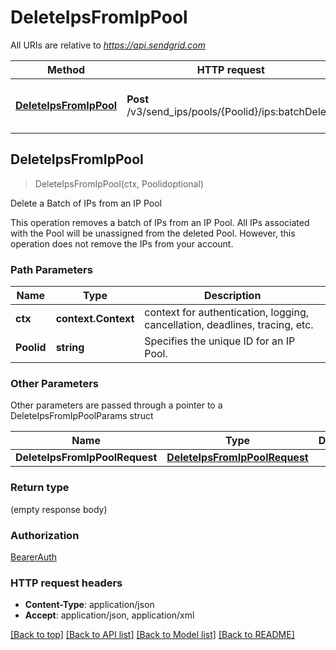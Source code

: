 # DeleteIpsFromIpPool

All URIs are relative to *https://api.sendgrid.com*

Method | HTTP request | Description
------------- | ------------- | -------------
[**DeleteIpsFromIpPool**](DeleteIpsFromIpPool.md#DeleteIpsFromIpPool) | **Post** /v3/send_ips/pools/{Poolid}/ips:batchDelete | Delete a Batch of IPs from an IP Pool



## DeleteIpsFromIpPool

> DeleteIpsFromIpPool(ctx, Poolidoptional)

Delete a Batch of IPs from an IP Pool

This operation removes a batch of IPs from an IP Pool. All IPs associated with the Pool will be unassigned from the deleted Pool. However, this operation does not remove the IPs from your account.

### Path Parameters


Name | Type | Description
------------- | ------------- | -------------
**ctx** | **context.Context** | context for authentication, logging, cancellation, deadlines, tracing, etc.
**Poolid** | **string** | Specifies the unique ID for an IP Pool.

### Other Parameters

Other parameters are passed through a pointer to a DeleteIpsFromIpPoolParams struct


Name | Type | Description
------------- | ------------- | -------------
**DeleteIpsFromIpPoolRequest** | [**DeleteIpsFromIpPoolRequest**](DeleteIpsFromIpPoolRequest.md) | 

### Return type

 (empty response body)

### Authorization

[BearerAuth](../README.md#BearerAuth)

### HTTP request headers

- **Content-Type**: application/json
- **Accept**: application/json, application/xml

[[Back to top]](#) [[Back to API list]](../README.md#documentation-for-api-endpoints)
[[Back to Model list]](../README.md#documentation-for-models)
[[Back to README]](../README.md)

